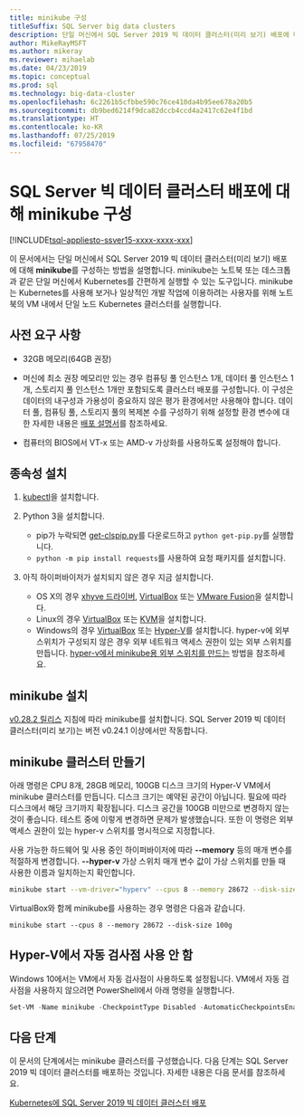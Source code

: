 ```yaml
---
title: minikube 구성
titleSuffix: SQL Server big data clusters
description: 단일 머신에서 SQL Server 2019 빅 데이터 클러스터(미리 보기) 배포에 대해 minikube를 구성하는 방법을 알아봅니다.
author: MikeRayMSFT
ms.author: mikeray
ms.reviewer: mihaelab
ms.date: 04/23/2019
ms.topic: conceptual
ms.prod: sql
ms.technology: big-data-cluster
ms.openlocfilehash: 6c2261b5cfbbe590c76ce410da4b95ee678a20b5
ms.sourcegitcommit: db9bed6214f9dca82dccb4ccd4a2417c62e4f1bd
ms.translationtype: HT
ms.contentlocale: ko-KR
ms.lasthandoff: 07/25/2019
ms.locfileid: "67958470"
---
```

# <a name="configure-minikube-for-sql-server-big-data-cluster-deployments"></a>SQL Server 빅 데이터 클러스터 배포에 대해 minikube 구성

[!INCLUDE[tsql-appliesto-ssver15-xxxx-xxxx-xxx](../includes/tsql-appliesto-ssver15-xxxx-xxxx-xxx.md)]

이 문서에서는 단일 머신에서 SQL Server 2019 빅 데이터 클러스터(미리 보기) 배포에 대해 **minikube**를 구성하는 방법을 설명합니다. minikube는 노트북 또는 데스크톱과 같은 단일 머신에서 Kubernetes를 간편하게 실행할 수 있는 도구입니다. minikube는 Kubernetes를 사용해 보거나 일상적인 개발 작업에 이용하려는 사용자를 위해 노트북의 VM 내에서 단일 노드 Kubernetes 클러스터를 실행합니다. 

## <a name="prerequisites"></a>사전 요구 사항

- 32GB 메모리(64GB 권장)

- 머신에 최소 권장 메모리만 있는 경우 컴퓨팅 풀 인스턴스 1개, 데이터 풀 인스턴스 1개, 스토리지 풀 인스턴스 1개만 포함되도록 클러스터 배포를 구성합니다. 이 구성은 데이터의 내구성과 가용성이 중요하지 않은 평가 환경에서만 사용해야 합니다. 데이터 풀, 컴퓨팅 풀, 스토리지 풀의 복제본 수를 구성하기 위해 설정할 환경 변수에 대한 자세한 내용은 [배포 설명서](deployment-guidance.md#configfile)를 참조하세요.

- 컴퓨터의 BIOS에서 VT-x 또는 AMD-v 가상화를 사용하도록 설정해야 합니다.

## <a name="install-dependencies"></a>종속성 설치

1. [kubectl](https://kubernetes.io/docs/tasks/tools/install-kubectl/)을 설치합니다.

1. Python 3을 설치합니다.
   - pip가 누락되면 [get-clspip.py](https://bootstrap.pypa.io/get-pip.py)를 다운로드하고 `python get-pip.py`를 실행합니다.
   - `python -m pip install requests`를 사용하여 요청 패키지를 설치합니다.

1. 아직 하이퍼바이저가 설치되지 않은 경우 지금 설치합니다.
   - OS X의 경우 [xhyve 드라이버](https://git.k8s.io/minikube/docs/drivers.md), [VirtualBox](https://www.virtualbox.org/wiki/Downloads) 또는 [VMware Fusion](https://www.vmware.com/products/fusion)을 설치합니다.
   - Linux의 경우 [VirtualBox](https://www.virtualbox.org/wiki/Downloads) 또는 [KVM](https://www.linux-kvm.org/)을 설치합니다.
   - Windows의 경우 [VirtualBox](https://www.virtualbox.org/wiki/Downloads) 또는 [Hyper-V](https://msdn.microsoft.com/virtualization/hyperv_on_windows/quick_start/walkthrough_install)를 설치합니다. hyper-v에 외부 스위치가 구성되지 않은 경우 외부 네트워크 액세스 권한이 있는 외부 스위치를 만듭니다.  [hyper-v에서 minikube용 외부 스위치를 만드는](https://blogs.msdn.microsoft.com/wasimbloch/2017/01/23/setting-up-kubernetes-on-windows10-laptop-with-minikube/) 방법을 참조하세요.

## <a name="install-minikube"></a>minikube 설치

[v0.28.2 릴리스](https://github.com/kubernetes/minikube/releases/tag/v0.28.2) 지침에 따라 minikube를 설치합니다. SQL Server 2019 빅 데이터 클러스터(미리 보기)는 버전 v0.24.1 이상에서만 작동합니다.

## <a name="create-a-minikube-cluster"></a>minikube 클러스터 만들기

아래 명령은 CPU 8개, 28GB 메모리, 100GB 디스크 크기의 Hyper-V VM에서 minikube 클러스터를 만듭니다. 디스크 크기는 예약된 공간이 아닙니다.  필요에 따라 디스크에서 해당 크기까지 확장됩니다.  디스크 공간을 100GB 미만으로 변경하지 않는 것이 좋습니다. 테스트 중에 이렇게 변경하면 문제가 발생했습니다. 또한 이 명령은 외부 액세스 권한이 있는 hyper-v 스위치를 명시적으로 지정합니다.

사용 가능한 하드웨어 및 사용 중인 하이퍼바이저에 따라 **--memory** 등의 매개 변수를 적절하게 변경합니다.  **--hyper-v** 가상 스위치 매개 변수 값이 가상 스위치를 만들 때 사용한 이름과 일치하는지 확인합니다.

```bash
minikube start --vm-driver="hyperv" --cpus 8 --memory 28672 --disk-size 100g --hyperv-virtual-switch "External"
```

VirtualBox와 함께 minikube를 사용하는 경우 명령은 다음과 같습니다.

```base
minikube start --cpus 8 --memory 28672 --disk-size 100g
```

## <a name="disable-automatic-checkpoint-with-hyper-v"></a>Hyper-V에서 자동 검사점 사용 안 함

Windows 10에서는 VM에서 자동 검사점이 사용하도록 설정됩니다. VM에서 자동 검사점을 사용하지 않으려면 PowerShell에서 아래 명령을 실행합니다.

```PowerShell
Set-VM -Name minikube -CheckpointType Disabled -AutomaticCheckpointsEnabled $false
```

## <a name="next-steps"></a>다음 단계

이 문서의 단계에서는 minikube 클러스터를 구성했습니다. 다음 단계는 SQL Server 2019 빅 데이터 클러스터를 배포하는 것입니다. 자세한 내용은 다음 문서를 참조하세요.

[Kubernetes에 SQL Server 2019 빅 데이터 클러스터 배포](deployment-guidance.md#deploy)
